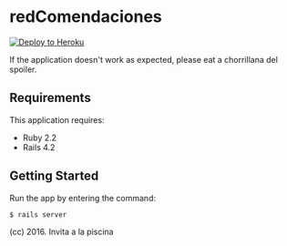 redComendaciones
================

[![Deploy to Heroku](https://www.herokucdn.com/deploy/button.png)](https://heroku.com/deploy)

If the application doesn't work as expected, please eat a chorrillana del spoiler.

Requirements
------------

This application requires:

- Ruby 2.2
- Rails 4.2

Getting Started
---------------

Run the app by entering the command:

`$ rails server`


(cc) 2016. Invita a la piscina